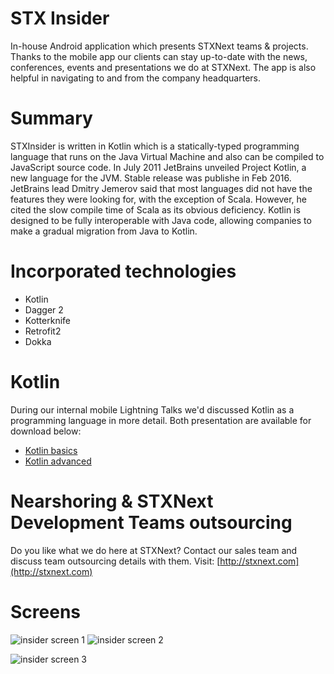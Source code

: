 STX Insider
===========

In-house Android application which presents STXNext teams & projects.
Thanks to the mobile app our clients can stay up-to-date with the news, conferences, events
and presentations we do at STXNext. The app is also helpful in navigating to and from the company headquarters.

# Summary
STXInsider is written in Kotlin which is a statically-typed programming language that runs on the Java Virtual Machine and also can be compiled to JavaScript source code. In July 2011 JetBrains unveiled Project Kotlin, a new language for the JVM. Stable release was publishe in Feb 2016. JetBrains lead Dmitry Jemerov said that most languages did not have the features they were looking for, with the exception of Scala. However, he cited the slow compile time of Scala as its obvious deficiency. Kotlin is designed to be fully interoperable with Java code, allowing companies to make a gradual migration from Java to Kotlin.

# Incorporated technologies
* Kotlin
* Dagger 2
* Kotterknife
* Retrofit2
* Dokka

# Kotlin
During our internal mobile Lightning Talks we'd discussed Kotlin as a programming language in more detail.
Both presentation are available for download below:

* [Kotlin basics](http://www.slideshare.net/BartoszKosarzycki/kotlin-developer-starter-in-android-projects)
* [Kotlin advanced](http://www.slideshare.net/BartoszKosarzycki/kotlin-advanced-language-reference-for-android-developers)

# Nearshoring & STXNext Development Teams outsourcing
Do you like what we do here at STXNext? Contact our sales team and discuss team outsourcing details with them.
Visit: [http://stxnext.com](http://stxnext.com)

# Screens

![insider screen 1](https://raw.githubusercontent.com/stxnext/stx-insider/develop/StxInsider/screenshots/ezgif-3624670075.gif)
![insider screen 2](https://raw.githubusercontent.com/stxnext/stx-insider/develop/StxInsider/screenshots/ezgif-4027813324.gif)

![insider screen 3](https://raw.githubusercontent.com/stxnext/stx-insider/develop/StxInsider/screenshots/device-2016-03-11-142253_small.png)


